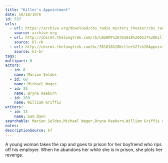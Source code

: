```yaml
---
title: "Killer's Appointment"
date: 10/18/1976
id: 537
urls: 
  - url: https://archive.org/download/cbs_radio_mystery_theater/cbs_radio_mystery_theater-0501-0550.zip/cbs_radio_mystery_theater-0501-0550%2Fcbsrmt_0537_killers_appointment.mp3
    source: archive-org
  - url: http://cbsrmt.thelongtrek.com/rb/CBSRMT%20761018%200537%20Killer%27s%20Appointment_wbbm_rb.mp3
    source: kl-rb
  - url: http://cbsrmt.thelongtrek.com/br/761018%20Killer%27s%20Appointment%20-%20WOR.mp3
    source: kl-br
tags: 
multipart: 0
actors:  
  - id: 6
    name: Marian Seldes  
  - id: 68
    name: Michael Wager  
  - id: 35
    name: Bryna Raeburn  
  - id: 269
    name: William Griffis
writers:  
  - id: 13
    name: Sam Dann
searchable: Marian Seldes,Michael Wager,Bryna Raeburn,William Griffis Sam Dann
notes: 
descriptionSource: kf
---
```

A young woman takes the rap and goes to prison for her boyfriend who rips off his employer. When he abandons her while she is in prison, she plots her revenge.